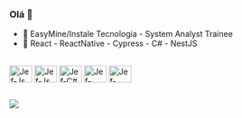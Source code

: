 ### Olá 👋


- 🔭 EasyMine/Instale Tecnologia - System Analyst Trainee
- 🌱 React - ReactNative - Cypress - C# - NestJS


<div style="display: inline_block"><br>
  <img align="center" alt="Jef-Js" height="30" width="40" src="https://cdn.jsdelivr.net/gh/devicons/devicon/icons/javascript/javascript-plain.svg" />
  <img align="center" alt="Jef-Js" height="30" width="40" src="https://cdn.jsdelivr.net/gh/devicons/devicon/icons/typescript/typescript-plain.svg" />
  <img align="center" alt="Jef-C#" height="30" width="40" src="https://cdn.jsdelivr.net/gh/devicons/devicon/icons/csharp/csharp-plain.svg" />
  <img align="center" alt="Jef-react" height="30" width="40" src="https://cdn.jsdelivr.net/gh/devicons/devicon/icons/react/react-original.svg" />
  <img align="center" alt="Jef-android" height="30" width="40" src="https://cdn.jsdelivr.net/gh/devicons/devicon@latest/icons/android/android-original.svg" />
          
</div>

##

<div>
  <a href="www.linkedin.com/in/jeferson-piires" target="_blank"><img src="https://img.shields.io/badge/LinkedIn-0077B5?style=for-the-badge&logo=linkedin&logoColor=white" target="_blank"></a>
</div>  


